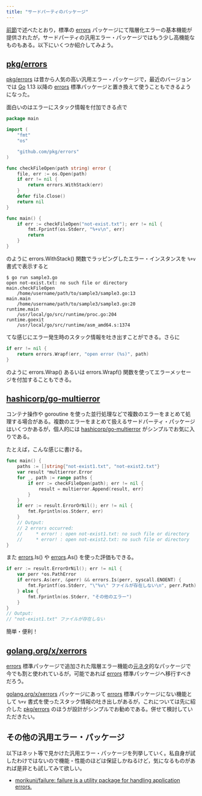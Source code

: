 ```yaml
---
title: "サードパーティのパッケージ"
---
```


[前節](./layered-error)で述べたとおり，標準の [errors] パッケージにて階層化エラーの基本機能が提供されたが，サードパーティの汎用エラー・パッケージではもう少し高機能なものもある。以下にいくつか紹介してみよう。

## [pkg/errors]

[pkg/errors] は昔から人気の高い汎用エラー・パッケージで，最近のバージョンでは [Go] 1.13 以降の [errors] 標準パッケージと置き換えて使うこともできるようになった。

面白いのはエラーにスタック情報を付加できる点で

```go:sample3.go
package main

import (
    "fmt"
    "os"

    "github.com/pkg/errors"
)

func checkFileOpen(path string) error {
    file, err := os.Open(path)
    if err != nil {
        return errors.WithStack(err)
    }
    defer file.Close()
    return nil
}

func main() {
    if err := checkFileOpen("not-exist.txt"); err != nil {
        fmt.Fprintf(os.Stderr, "%+v\n", err)
        return
    }
}
```

のように errors.WithStack() 関数でラッピングしたエラー・インスタンスを `%+v` 書式で表示すると

```
$ go run sample3.go 
open not-exist.txt: no such file or directory
main.checkFileOpen
    /home/username/path/to/sample3/sample3.go:13
main.main
    /home/username/path/to/sample3/sample3.go:20
runtime.main
    /usr/local/go/src/runtime/proc.go:204
runtime.goexit
    /usr/local/go/src/runtime/asm_amd64.s:1374
```

てな感じにエラー発生時のスタック情報を吐き出すことができる。さらに

```go
if err != nil {
    return errors.Wrapf(err, "open error (%s)", path)
}
```

のように errors.Wrap() あるいは errors.Wrapf() 関数を使ってエラーメッセージを付加することもできる。

## [hashicorp/go-multierror]

コンテナ操作や goroutine を使った並行処理などで複数のエラーをまとめて処理する場合がある。複数のエラーをまとめて扱えるサードパーティ・パッケージはいくつかあるが，個人的には [hashicorp/go-multierror] がシンプルでお気に入りである。

たとえば，こんな感じに書ける。

```go
func main() {
    paths := []string{"not-exist1.txt", "not-exist2.txt"}
    var result *multierror.Error
    for _, path := range paths {
        if err := checkFileOpen(path); err != nil {
            result = multierror.Append(result, err)
        }
    }
    if err := result.ErrorOrNil(); err != nil {
        fmt.Fprintln(os.Stderr, err)
    }
    // Output:
    // 2 errors occurred:
    //     * error! : open not-exist1.txt: no such file or directory
    //     * error! : open not-exist2.txt: no such file or directory
}
```

また [errors].Is() や [errors].As() を使った評価もできる。

```go
if err := result.ErrorOrNil(); err != nil {
    var perr *os.PathError
    if errors.As(err, &perr) && errors.Is(perr, syscall.ENOENT) {
        fmt.Fprintf(os.Stderr, "\"%v\" ファイルが存在しない\n", perr.Path)
    } else {
        fmt.Fprintln(os.Stderr, "その他のエラー")
    }
}
// Output:
// "not-exist1.txt" ファイルが存在しない
```

簡単・便利！

## [golang.org/x/xerrors]

[errors] 標準パッケージで追加された階層エラー機能の[元ネタ](https://go.googlesource.com/proposal/+/master/design/29934-error-values.md "Proposal: Go 2 Error Inspection")的なパッケージで今でも割と使われているが，可能であれば [errors] 標準パッケージへ移行すべきだろう。

[golang.org/x/xerrors] パッケージにあって [errors] 標準パッケージにない機能として `%+v` 書式を使ったスタック情報の吐き出しがあるが，これについては先に紹介した [pkg/errors] のほうが設計がシンプルでお勧めである。併せて検討していただきたい。

## その他の汎用エラー・パッケージ

以下はネット等で見かけた汎用エラー・パッケージを列挙していく。私自身が試したわけではないので機能・性能のほどは保証しかねるけど，気になるものがあれば是非とも試してみて欲しい。

- [morikuni/failure: failure is a utility package for handling application errors.](https://github.com/morikuni/failure)

[Go]: https://golang.org/ "The Go Programming Language"
[errors]: https://golang.org/pkg/errors/ "errors - The Go Programming Language"
[pkg/errors]: https://github.com/pkg/errors "pkg/errors: Simple error handling primitives"
[hashicorp/go-multierror]: https://github.com/hashicorp/go-multierror "hashicorp/go-multierror: A Go (golang) package for representing a list of errors as a single error."
[golang.org/x/xerrors]: https://pkg.go.dev/golang.org/x/xerrors "xerrors · pkg.go.dev"
<!-- eof -->
